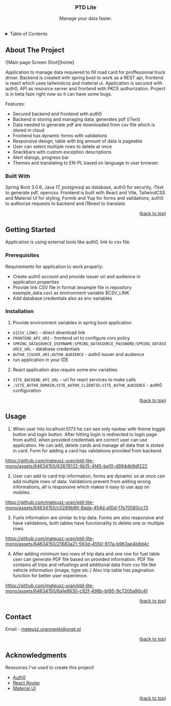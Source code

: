 <a name="readme-top"></a>
<!-- PROJECT LOGO -->
<br />
<div align="center">

  <h3 align="center">PTD Lite</h3>

  <p align="center">
    Manage your data faster.
    <br />
    <br />
  </p>
</div>

<!-- TABLE OF CONTENTS -->
<details>
  <summary>Table of Contents</summary>
  <ol>
    <li>
      <a href="#about-the-project">About</a>
      <ul>
        <li><a href="#built-with">Built With</a></li>
      </ul>
    </li>
    <li>
      <a href="#getting-started">Getting Started</a>
      <ul>
        <li><a href="#prerequisites">Prerequisites</a></li>
        <li><a href="#installation">Installation</a></li>
      </ul>
    </li>
    <li><a href="#usage">Usage</a></li>
    <li><a href="#contact">Contact</a></li>
    <li><a href="#acknowledgments">Acknowledgments</a></li>
  </ol>
</details>

<!-- ABOUT THE PROJECT -->
## About The Project

![Main page Screen Shot][home]

Application to manage data requiered to fill road card for proffessional truck driver. Backend is created with spring boot to work as a REST api, 
frontend is react which uses tailwindcss and material ui. Application is secured with auth0, API as resource server and frontend with PKCE authorization. 
Project is in beta faze right now so it can have some bugs.

Features:
* Secured backend and frontend with auth0
* Backend is storing and managing data, generates pdf (iText)
* Data needed to generate pdf are downloaded from csv file which is stored in cloud
* Frontend has dynamic forms with validations
* Responsive design, table with big amount of data is pageable
* User can select multiple rows to delete at once
* Snackbars with custom exception descriptions
* Alert dialogs, progress bar
* Themes and translating to EN-PL based on language in user browser.

### Built With

Spring Boot 3.0.6, Java 17, postgresql as database, auth0 for security, iText to generate pdf, opencsv.
Frontend is built with React and Vite, TailwindCSS and Material UI for styling, Formik and Yup for 
forms and validations, auth0 to authorize requests to backend and i18next to translate.

<p align="right">(<a href="#readme-top">back to top</a>)</p>

<!-- GETTING STARTED -->
## Getting Started

Application is using external tools like auth0, link to csv file.

### Prerequisites

Requirements for application to work properly: 
* Create auth0 account and provide issuer uri and audience in application.properties
* Provide link CSV file in format (example file in repository example_data.csv) as environment variable $CSV_LINK
* Add database credentials also as env variables

### Installation

1. Provide environment variables in spring boot application
* ``${CSV_LINK}`` - direct download link
* ``FRONTEND_API_URI`` - frontend url to configure cors policy 
* ``SPRING_DATASOURCE_USERNAME;SPRING_DATASOURCE_PASSWORD;SPRING_DATASOURCE_URL`` - database credentials
* ``AUTH0_ISSUER_URI;AUTH0_AUDIENCE`` - auth0 issuer and audience
*  run application in your IDE
2. React application also require some env variables
* ``VITE_BACKEND_API_URL`` - url for react services to make calls
* ``;VITE_AUTH0_DOMAIN;VITE_AUTH0_CLIENTID;VITE_AUTH0_AUDIENCE`` - auth0 configuration

<p align="right">(<a href="#readme-top">back to top</a>)</p>

<!-- USAGE EXAMPLES -->
## Usage
1. When user hits localhost:5173 he can see only navbar with theme toggle button and login button. After hitting login 
is redirected to login page from auth0, when provided credentials are correct user can use application. He can add, delete cards
and manage all data that is stoted in card. Form for adding a card has validations provided from backend.


  

https://github.com/mateusz-uran/ptd-lite-mono/assets/64634150/63878132-6b15-4f45-be10-d994db9df222


2. User can add to card trip information, forms are dynamic so at once can add multiple rows of data. Validations prevent from
adding wrong informations, all is responsive which makes it easy to use app on mobiles.
  
  

https://github.com/mateusz-uran/ptd-lite-mono/assets/64634150/c0289b86-8ada-454d-a10d-f7e70580cc13


3. Fuels information are similar to trip data. Forms are also responsive and have validations, both tables have functionality
to delete one or multiple rows.



https://github.com/mateusz-uran/ptd-lite-mono/assets/64634150/21683a21-593d-4550-817a-b963ae4b8d4c


  
4. After adding minimum two rows of trip data and one row for fuel table user can generate PDF file based on provided information.
PDF file contains all trips and refuelings and additional data from csv file like vehicle information (image, type etc.)
Also trip table has pagination function for better user experience.



https://github.com/mateusz-uran/ptd-lite-mono/assets/64634150/6a1e8630-c92f-498b-bf85-9c7205a90c41

<p align="right">(<a href="#readme-top">back to top</a>)</p>

<!-- CONTACT -->
## Contact

Email - mateusz.uranowski@onet.pl

<p align="right">(<a href="#readme-top">back to top</a>)</p>

<!-- ACKNOWLEDGMENTS -->
## Acknowledgments

Resources I've used to create this project!

* [Auth0](https://auth0.com/)
* [React Router](https://reactrouter.com/en/main)
* [Material UI](https://mui.com/)

<p align="right">(<a href="#readme-top">back to top</a>)</p>

